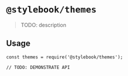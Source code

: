 # `@stylebook/themes`

> TODO: description

## Usage

```
const themes = require('@stylebook/themes');

// TODO: DEMONSTRATE API
```
